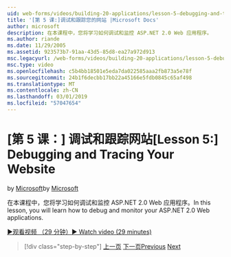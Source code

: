 ```yaml
---
uid: web-forms/videos/building-20-applications/lesson-5-debugging-and-tracing-your-website
title: '[第 5 课:]调试和跟踪您的网站 |Microsoft Docs'
author: microsoft
description: 在本课程中，您将学习如何调试和监控 ASP.NET 2.0 Web 应用程序。
ms.author: riande
ms.date: 11/29/2005
ms.assetid: 923573b7-91aa-43d5-85d8-ea27a972d913
msc.legacyurl: /web-forms/videos/building-20-applications/lesson-5-debugging-and-tracing-your-website
msc.type: video
ms.openlocfilehash: c5b4bb18501e5eda7da022585aaa2fb873a5e78f
ms.sourcegitcommit: 24b1f6decbb17bb22a45166e5fdb0845c65af498
ms.translationtype: MT
ms.contentlocale: zh-CN
ms.lasthandoff: 03/01/2019
ms.locfileid: "57047654"
---
```

<a name="lesson-5-debugging-and-tracing-your-website"></a><span data-ttu-id="758d4-103">[第 5 课：] 调试和跟踪网站</span><span class="sxs-lookup"><span data-stu-id="758d4-103">[Lesson 5:] Debugging and Tracing Your Website</span></span>
====================
<span data-ttu-id="758d4-104">by [Microsoft](https://github.com/microsoft)</span><span class="sxs-lookup"><span data-stu-id="758d4-104">by [Microsoft](https://github.com/microsoft)</span></span>

<span data-ttu-id="758d4-105">在本课程中，您将学习如何调试和监控 ASP.NET 2.0 Web 应用程序。</span><span class="sxs-lookup"><span data-stu-id="758d4-105">In this lesson, you will learn how to debug and monitor your ASP.NET 2.0 Web applications.</span></span>

[<span data-ttu-id="758d4-106">&#9654;观看视频 （29 分钟）</span><span class="sxs-lookup"><span data-stu-id="758d4-106">&#9654; Watch video (29 minutes)</span></span>](https://channel9.msdn.com/Blogs/ASP-NET-Site-Videos/lesson-5-debugging-and-tracing-your-website)

> [!div class="step-by-step"]
> <span data-ttu-id="758d4-107">[上一页](lesson-4-understanding-web-application-state.md)
> [下一页](lesson-6-working-with-stylesheets-and-master-pages.md)</span><span class="sxs-lookup"><span data-stu-id="758d4-107">[Previous](lesson-4-understanding-web-application-state.md)
[Next](lesson-6-working-with-stylesheets-and-master-pages.md)</span></span>
